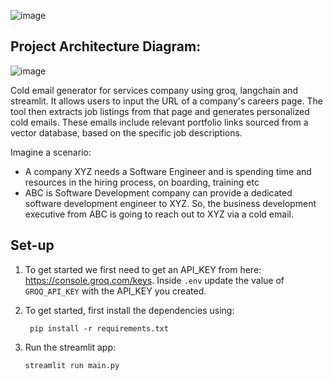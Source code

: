 ![image](https://github.com/user-attachments/assets/d38b226b-2606-426e-a28d-3faf268e64bb)

## Project Architecture Diagram:
![image](https://github.com/user-attachments/assets/b11baa28-0cf1-45f6-a739-2b14a74e0e20)


Cold email generator for services company using groq, langchain and streamlit. It allows users to input the URL of a company's careers page. The tool then extracts job listings from that page and generates personalized cold emails. These emails include relevant portfolio links sourced from a vector database, based on the specific job descriptions.

Imagine a scenario:
- A company XYZ needs a Software Engineer and is spending time and resources in the hiring process, on boarding, training etc
- ABC is Software Development company can provide a dedicated software development engineer to XYZ. So, the business development executive from ABC is going to reach out to XYZ via a cold email.


## Set-up
1. To get started we first need to get an API_KEY from here: https://console.groq.com/keys. Inside `.env` update the value of `GROQ_API_KEY` with the API_KEY you created. 


2. To get started, first install the dependencies using:
    ```commandline
     pip install -r requirements.txt
    ```
   
3. Run the streamlit app:
   ```commandline
   streamlit run main.py
   ```
